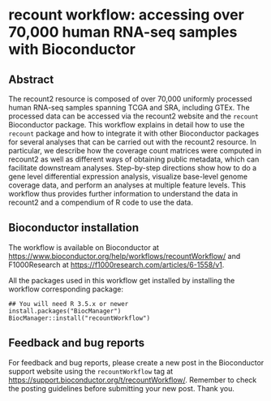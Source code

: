 # recount workflow: accessing over 70,000 human RNA-seq samples with Bioconductor

## Abstract

The recount2 resource is composed of over 70,000 uniformly processed human RNA-seq samples spanning TCGA and SRA, including GTEx. The processed data can be accessed via the recount2 website and the `recount` Bioconductor package. This workflow explains in detail how to use the `recount` package and how to integrate it with other Bioconductor packages for several analyses that can be carried out with the recount2 resource. In particular, we describe how the coverage count matrices were computed in recount2 as well as different ways of obtaining public metadata, which can facilitate downstream analyses. Step-by-step directions show how to do a gene level differential expression analysis, visualize base-level genome coverage data, and perform an analyses at multiple feature levels. This workflow thus provides further information to understand the data in recount2 and a compendium of R code to use the data.

## Bioconductor installation 

The workflow is available on Bioconductor at https://www.bioconductor.org/help/workflows/recountWorkflow/ and F1000Research at https://f1000research.com/articles/6-1558/v1.

All the packages used in this workflow get installed by installing the workflow corresponding package:

```{r}
## You will need R 3.5.x or newer
install.packages("BiocManager")
BiocManager::install("recountWorkflow")
```

## Feedback and bug reports

For feedback and bug reports, please create a new post in the Bioconductor support website using the `recountWorkflow` tag at https://support.bioconductor.org/t/recountWorkflow/. Remember to check the posting guidelines before submitting your new post. Thank you.
